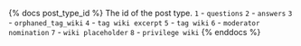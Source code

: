 {% docs post_type_id %}
The id of the post type.
`1` - `questions`
`2` - `answers`
`3` - `orphaned_tag_wiki`
`4` - `tag wiki excerpt`
`5` - `tag wiki`
`6` - `moderator nomination`
`7` - `wiki placeholder`
`8` - `privilege wiki`
{% enddocs %}
